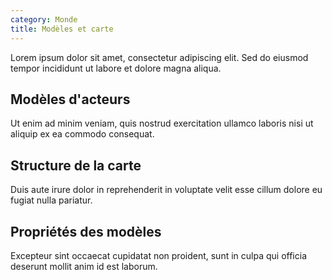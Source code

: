 ```yaml
---
category: Monde
title: Modèles et carte
---
```



Lorem ipsum dolor sit amet, consectetur adipiscing elit. Sed do eiusmod tempor incididunt ut labore et dolore magna aliqua.

## Modèles d'acteurs

Ut enim ad minim veniam, quis nostrud exercitation ullamco laboris nisi ut aliquip ex ea commodo consequat.

## Structure de la carte

Duis aute irure dolor in reprehenderit in voluptate velit esse cillum dolore eu fugiat nulla pariatur.

## Propriétés des modèles

Excepteur sint occaecat cupidatat non proident, sunt in culpa qui officia deserunt mollit anim id est laborum.